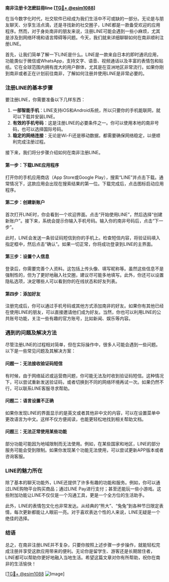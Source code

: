 **南非注册卡怎麽註冊line [[TG💪+ @esim1088](https://t.me/s/esim1088)]**

在当今数字化时代，社交软件已经成为我们生活中不可或缺的一部分。无论是与朋友聊天、分享生活点滴，还是寻找新的社交圈子，LINE都是一款备受欢迎的应用程序。然而，对于身处南非的朋友来说，注册LINE可能会遇到一些小麻烦，尤其是涉及到网络环境和语言障碍等问题。今天，我们就来详细聊聊如何在南非顺利注册LINE。

首先，让我们简单了解一下LINE是什么。LINE是一款来自日本的即时通讯应用，功能类似于微信或WhatsApp，支持文字、语音、视频通话以及丰富的表情包和贴纸。它在全球范围内拥有庞大的用户群体，尤其是在亚洲地区非常流行。如果你刚到南非或者正在计划前往南非，了解如何注册并使用LINE是非常必要的。

### 注册LINE的基本步骤

要注册LINE，你需要准备以下几样东西：

1. **一部智能手机**：LINE支持iOS和Android系统，所以只要你的手机能联网，就可以下载并安装LINE。
2. **有效的手机号码**：这是注册LINE的必要条件之一。你可以使用本地的南非号码，也可以选择国际号码。
3. **稳定的网络连接**：无论是Wi-Fi还是移动数据，都需要确保网络稳定，以便顺利完成注册过程。

接下来，我们将分步骤介绍如何在南非注册LINE。

#### 第一步：下载LINE应用程序

打开你的手机应用商店（App Store或Google Play），搜索“LINE”并点击下载。通常情况下，这款应用会出现在搜索结果的第一位。下载完成后，点击图标启动应用程序。

#### 第二步：创建新账户

首次打开LINE时，你会看到一个欢迎界面。点击“开始使用LINE”，然后选择“创建新账户”。接下来，系统会提示你输入手机号码。输入你的南非号码后，点击“下一步”。

此时，LINE会发送一条验证码短信到你的手机上。检查短信内容，将验证码填入指定框中，然后点击“确认”。如果一切正常，你将成功登录到LINE的主界面。

#### 第三步：设置个人信息

登录后，你需要完善个人资料。这包括上传头像、填写昵称等。虽然这些信息不是强制性的，但为了更好地融入社交圈，建议尽可能多地填写。此外，你还可以设置隐私选项，决定哪些人可以看到你的在线状态和好友列表。

#### 第四步：添加好友

注册完成后，你可以通过手机号码或其他方式添加南非的好友。如果你有其他已经在使用LINE的朋友，可以直接邀请他们成为好友。当然，你也可以利用LINE的公共账号功能，关注一些有趣的官方账号，比如新闻、娱乐等内容。

### 遇到的问题及解决方法

尽管注册LINE的过程相对简单，但在实际操作中，很多人可能会遇到一些问题。以下是一些常见问题及其解决方案：

#### 问题一：无法接收验证码短信

有时候，由于网络延迟或运营商问题，你可能无法及时收到验证码短信。这种情况下，可以尝试重新发送验证码，或者切换到不同的网络环境再试一次。如果仍然不行，可以联系LINE客服寻求帮助。

#### 问题二：语言设置不正确

如果你发现LINE的界面显示的是英文或者其他非中文的内容，可以在设置菜单中更改语言为中文。这样不仅方便阅读，也能更轻松地找到相关帮助文档。

#### 问题三：无法正常使用某些功能

部分功能可能因为地域限制而无法使用。例如，在某些国家和地区，LINE的部分服务可能会受到限制。如果你发现某个功能无法使用，可以尝试更新APP版本或者咨询客服。

### LINE的魅力所在

除了基本的聊天功能外，LINE还提供了许多有趣的功能和服务。例如，你可以通过LINE购物平台购买商品；通过LINE Pay进行支付；甚至还能玩一些小游戏。这些附加功能让LINE不仅仅是一个沟通工具，更是一个全方位的生活助手。

此外，LINE的表情包文化也非常发达。从经典的“熊大”、“兔兔”到各种节日限定表情，每次更新都能让人眼前一亮。对于喜欢表达个性的人来说，LINE无疑是一个绝佳的选择。

### 结语

总之，在南非注册LINE并不复杂，只要你按照上述步骤一步步操作，就能轻松完成注册并享受这款应用带来的便利。无论你是留学生、游客还是长期居住者，LINE都可以帮助你更好地融入当地生活。希望这篇文章对你有所帮助，祝你在南非的生活愉快！

[[TG💪+ @esim1088](https://t.me/s/esim1088) ![Image](https://i.postimg.cc/4NQfJmqS/Snipaste-2025-05-13-00-14-12.png)]